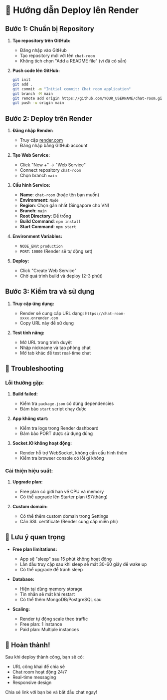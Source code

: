 # 🚀 Hướng dẫn Deploy lên Render

## Bước 1: Chuẩn bị Repository

1. **Tạo repository trên GitHub:**
   - Đăng nhập vào GitHub
   - Tạo repository mới với tên `chat-room`
   - Không tích chọn "Add a README file" (vì đã có sẵn)

2. **Push code lên GitHub:**
   ```bash
   git init
   git add .
   git commit -m "Initial commit: Chat room application"
   git branch -M main
   git remote add origin https://github.com/YOUR_USERNAME/chat-room.git
   git push -u origin main
   ```

## Bước 2: Deploy trên Render

1. **Đăng nhập Render:**
   - Truy cập [render.com](https://render.com)
   - Đăng nhập bằng GitHub account

2. **Tạo Web Service:**
   - Click "New +" → "Web Service"
   - Connect repository `chat-room`
   - Chọn branch `main`

3. **Cấu hình Service:**
   - **Name**: `chat-room` (hoặc tên bạn muốn)
   - **Environment**: `Node`
   - **Region**: Chọn gần nhất (Singapore cho VN)
   - **Branch**: `main`
   - **Root Directory**: Để trống
   - **Build Command**: `npm install`
   - **Start Command**: `npm start`

4. **Environment Variables:**
   - `NODE_ENV`: `production`
   - `PORT`: `10000` (Render sẽ tự động set)

5. **Deploy:**
   - Click "Create Web Service"
   - Chờ quá trình build và deploy (2-3 phút)

## Bước 3: Kiểm tra và sử dụng

1. **Truy cập ứng dụng:**
   - Render sẽ cung cấp URL dạng: `https://chat-room-xxxx.onrender.com`
   - Copy URL này để sử dụng

2. **Test tính năng:**
   - Mở URL trong trình duyệt
   - Nhập nickname và tạo phòng chat
   - Mở tab khác để test real-time chat

## 🔧 Troubleshooting

### Lỗi thường gặp:

1. **Build failed:**
   - Kiểm tra `package.json` có đúng dependencies
   - Đảm bảo `start` script chạy được

2. **App không start:**
   - Kiểm tra logs trong Render dashboard
   - Đảm bảo PORT được sử dụng đúng

3. **Socket.IO không hoạt động:**
   - Render hỗ trợ WebSocket, không cần cấu hình thêm
   - Kiểm tra browser console có lỗi gì không

### Cải thiện hiệu suất:

1. **Upgrade plan:**
   - Free plan có giới hạn về CPU và memory
   - Có thể upgrade lên Starter plan ($7/tháng)

2. **Custom domain:**
   - Có thể thêm custom domain trong Settings
   - Cần SSL certificate (Render cung cấp miễn phí)

## 📝 Lưu ý quan trọng

- **Free plan limitations:**
  - App sẽ "sleep" sau 15 phút không hoạt động
  - Lần đầu truy cập sau khi sleep sẽ mất 30-60 giây để wake up
  - Có thể upgrade để tránh sleep

- **Database:**
  - Hiện tại dùng memory storage
  - Tin nhắn sẽ mất khi restart
  - Có thể thêm MongoDB/PostgreSQL sau

- **Scaling:**
  - Render tự động scale theo traffic
  - Free plan: 1 instance
  - Paid plan: Multiple instances

## 🎉 Hoàn thành!

Sau khi deploy thành công, bạn sẽ có:
- URL công khai để chia sẻ
- Chat room hoạt động 24/7
- Real-time messaging
- Responsive design

Chia sẻ link với bạn bè và bắt đầu chat ngay!
